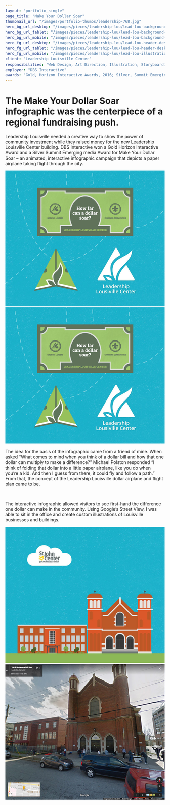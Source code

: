 ```yaml
---
layout: "portfolio_single"
page_title: "Make Your Dollar Soar"
thumbnail_url: "/images/portfolio-thumbs/leadership-768.jpg"
hero_bg_url_desktop: "/images/pieces/leadership-lou/lead-lou-background-header-2000.jpg"
hero_bg_url_tablet: "/images/pieces/leadership-lou/lead-lou-background-header-1100.jpg"
hero_bg_url_mobile: "/images/pieces/leadership-lou/lead-lou-background-header-1100.jpg"
hero_fg_url_desktop: "/images/pieces/leadership-lou/lead-lou-header-desktop-1100.png"
hero_fg_url_tablet: "/images/pieces/leadership-lou/lead-lou-header-desktop-1100.png"
hero_fg_url_mobile: "/images/pieces/leadership-lou/lead-lou-illustration-768.jpg"
client: "Leadership Louisville Center"
responsibilities: "Web Design, Art Direction, Illustration, Storyboarding, Wireframes, Mockups, Collateral"
employer: "DBS Interactive"
awards: "Gold, Horizon Interactive Awards, 2016; Silver, Summit Emerging Media Awards, 2016"
---
```


# The Make Your Dollar Soar infographic was the centerpiece of a regional fundraising push.

Leadership Louisville needed a creative way to show the power of community investment while they raised money for the new Leadership Louisville Center building. DBS Interactive won a Gold Horizon Interactive Award and a Silver Summit Emerging media Award for Make Your Dollar Soar – an animated, interactive infographic campaign that depicts a paper airplane taking flight through the city.

<div class="dual-image">
  <img src="/images/pieces/leadership-lou/lead-lou-plane-logo-768.jpg" alt="">
  <img src="/images/pieces/leadership-lou/lead-lou-plane-logo-768.jpg" alt="">
</div>

The idea for the basis of the infographic came from a friend of mine. When asked “What comes to mind when you think of a dollar bill and how that one dollar can multiply to make a difference?” Michael Polston responded “I think of folding that dollar into a little paper airplane, like you do when you’re a kid. And then I guess from there, it could fly and follow a path.” From that, the concept of the Leadership Louisville dollar airplane and flight plan came to be.

<div class="single-image">
  <img src="/images/pieces/leadership-lou/lead-lou-laptop-768.png" srcset="/images/pieces/leadership-lou/lead-lou-laptop-1100.png, /images/pieces/leadership-lou/lead-lou-laptop-1100.png 769w, /images/pieces/leadership-lou/lead-lou-laptop-768.png 1101w" alt="">
</div>

The interactive infographic allowed visitors to see first-hand the difference one dollar can make in the community. Using Google’s Street View, I was able to sit in the office and create custom illustrations of Louisville businesses and buildings.

<div class="dual-image">
  <img src="/images/pieces/leadership-lou/lead-lou-illustration-768.jpg" alt="">
  <img src="/images/pieces/leadership-lou/lead-lou-google-768.jpg" alt="">
</div>
